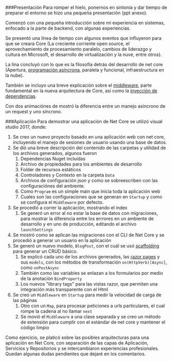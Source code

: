 ###Presentación
Para romper el hielo, ponernos en sintonía y dar tiempo de preparar el entorno se hizo una pequeña presentación (ppt anexo).

Comenzó con una pequeña introducción sobre mi experiencia en sistemas, enfocado a la parte de backend, con algunas experiencias.

Se presentó una línea de tiempo con algunos eventos que influyeron para que se creara Core (La creciente corriente open source, el aprovechamiento de procesamiento paralelo, cambios de liderazgo y cultura en Microsoft, el desarrollo de virtualización y la nuve, entre otros).

La lína concluyó con lo que es la filosofía detrás del desarrollo de net core (Apertura, [programación asíncrona](https://docs.microsoft.com/en-us/dotnet/csharp/programming-guide/concepts/async/), paralela y funcional, infraestructura en la nube).

También se incluyo una breve explicación sobre el [middleware](https://docs.microsoft.com/en-us/aspnet/core/fundamentals/middleware/?tabs=aspnetcore2x), parte fundamental en la nueva arquitectura de Core, así como la [inyección de dependencias](https://docs.microsoft.com/en-us/aspnet/core/fundamentals/dependency-injection).

Con dos animaciónes de mostró la diferencia entre un manejo asíncrono de un request y uno síncrono.

###Aplicación
Para demostrar una aplicación de Net Core se utilizó visual studio 2017, donde:

1. Se creo un nuevo proyecto basado en una aplicación web con net core, incluyendo el manejo de sesiones de usuario usando una base de datos.
1. Se dió una breve descripción del contenido de las carpetas y utilidad de los archivos generados, algunos fueron
   1. Dependencias Nuget incluídas
   1. Archivo de propiedades para los ambientes de desarrollo
   1. Folder de recursos estáticos
   1. Controladores y Contexto en la carpeta `Data`
   1. Archivos de configuración json y como se sobreescriben con las configuraciónes del ambiente.
   1. Como `Program` es un simple main que inicia toda la aplicación web
   1. Cuales son las configuraciones que se generan en `Startup` y como se configura el `Middleware` por defecto.
1. Se procedió a correr la aplicación, mostrando el index
   1. Se generó un error al no estar la base de datos con migraciones, para mostrar la diferencia entre los errrores en un ambiente de desarrollo y en uno de producción, editando el archivo `launchSettings`
1. Se mostró como se aplican las migraciones con el CLI de Net Core y se procedió a generar un usuario en la aplicación
1. Se generó un nuevo modelo, `BlogPost`, con el cuál se usó [scaffolding](https://code.msdn.microsoft.com/Scaffolding-ASPNet-Core-MVC-1e9183fd) para generar un CRUD básico.
   1. Se explicó cada uno de los archivos generados, las [razor pages](https://docs.microsoft.com/en-us/aspnet/core/mvc/razor-pages/?tabs=visual-studio) y sus `models`, con los métodos de transformación `on(HttpVerb)[Async]`, como `onPostAsync`
   1. También como las variables se enlazan a los formularios por medio de la anotación `BindProperty`
   1. Los nuevos "library tags" para las vistas razor, que permiten una integración más transparente con el Html
1. Se creó un `Middleware` en `Startup` para medir la velocidad de carga de las páginas
   1. Otro con un `Map`, para procesar peticiones a urls particulares, el cual rompe la cadena al no llamar `next`
   1. Se movió el `Middleware` a una clase separada y se creo un método de extensión para cumplir con el estándar de net core y mantener el código limpio
   
Como ejercicio, se platicó sobre las posibles arquitecturas para una aplicación en Net Core, con separación de las capas de Aplicación, Servicios y Repositorios y se intercambiaron experiencias profesionales.
Quedan algunas dudas pendientes que dejaré en los comentarios.